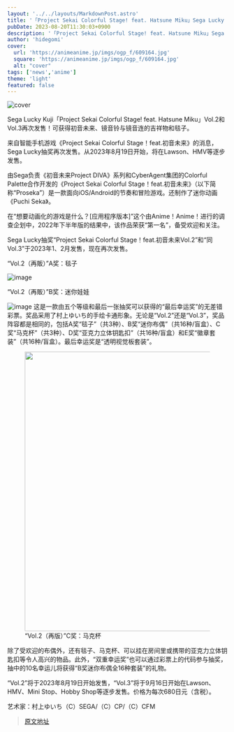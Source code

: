 ```yaml
---
layout: '../../layouts/MarkdownPost.astro'
title: '「Project Sekai Colorful Stage! feat. Hatsune Miku」Sega Lucky Kuji Vol.2&Vol.3再次发售，可获得初音未来、镜音铃与镜音连的吉祥物和毯子'
pubDate: 2023-08-20T11:30:03+0900
description: '「Project Sekai Colorful Stage! feat. Hatsune Miku」Sega Lucky Kuji Vol.2&Vol.3再次发售！'
author: 'hidegomi'
cover:
  url: 'https://animeanime.jp/imgs/ogp_f/609164.jpg'
  square: 'https://animeanime.jp/imgs/ogp_f/609164.jpg'
  alt: "cover"
tags: ['news','anime']
theme: 'light'
featured: false
---
```


![cover](https://animeanime.jp/imgs/ogp_f/609164.jpg)

Sega Lucky Kuji「Project Sekai Colorful Stage! feat. Hatsune Miku」Vol.2和Vol.3再次发售！可获得初音未来、镜音铃与镜音连的吉祥物和毯子。

来自智能手机游戏《Project Sekai Colorful Stage！feat.初音未来》的消息，Sega Lucky抽奖再次发售。从2023年8月19日开始，将在Lawson、HMV等逐步发售。

由Sega负责《初音未来Project DIVA》系列和CyberAgent集团的Colorful Palette合作开发的《Project Sekai Colorful Stage！feat.初音未来》（以下简称“Proseka”）是一款面向iOS/Android的节奏和冒险游戏。还制作了迷你动画《Puchi Seka》。

在“想要动画化的游戏是什么？[应用程序版本]”这个由Anime！Anime！进行的调查企划中，2022年下半年版的结果中，该作品荣获“第一名”，备受欢迎和关注。

Sega Lucky抽奖“Project Sekai Colorful Stage！feat.初音未来Vol.2”和“同Vol.3”于2023年1、2月发售，现在再次发售。 

“Vol.2（再販）”A奖：毯子

![image](https://animeanime.jp/imgs/zoom/609166.jpg)

“Vol.2（再販）”B奖：迷你娃娃

![image](https://animeanime.jp/imgs/zoom/609167.jpg)
这是一款由五个等级和最后一张抽奖可以获得的“最后幸运奖”的无差错彩票。奖品采用了村上ゆいち的手绘卡通形象。无论是“Vol.2”还是“Vol.3”，奖品阵容都是相同的，包括A奖“毯子”（共3种）、B奖“迷你布偶”（共16种/盲盒）、C奖“马克杯”（共3种）、D奖“亚克力立体钥匙扣”（共16种/盲盒）和E奖“徽章套装”（共16种/盲盒）。最后幸运奖是“透明视觉板套装”。 </p><figure class="ctms-editor-image"><img src="https://animeanime.jp/imgs/zoom/609168.jpg" class="inline-article-image" width="640" height="640"><figcaption>“Vol.2（再版）”C奖：马克杯</figcaption></figure><p class="text-start">除了受欢迎的布偶外，还有毯子、马克杯、可以挂在房间里或携带的亚克力立体钥匙扣等令人高兴的物品。此外，“双重幸运奖”也可以通过彩票上的代码参与抽奖，抽中的10名幸运儿将获得“B奖迷你布偶全16种套装”的礼物。 </p><p class="text-start">“Vol.2”将于2023年8月19日开始发售，“Vol.3”将于9月16日开始在Lawson、HMV、Mini Stop、Hobby Shop等逐步发售。价格为每次680日元（含税）。 </p><p class="text-start">艺术家：村上ゆいち（C）SEGA/（C）CP/（C）CFM</p>

>[原文地址](https://animeanime.jp/article/2023/08/20/79373.html)  